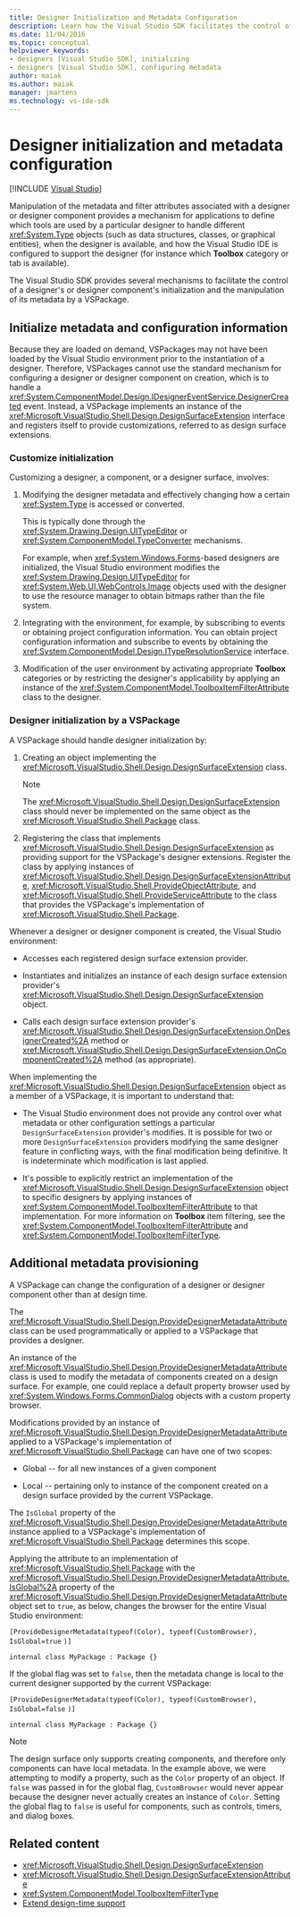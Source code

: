 ```yaml
---
title: Designer Initialization and Metadata Configuration
description: Learn how the Visual Studio SDK facilitates the control of a designer's or designer component's initialization and its metadata by a VSPackage.
ms.date: 11/04/2016
ms.topic: conceptual
helpviewer_keywords:
- designers [Visual Studio SDK], initializing
- designers [Visual Studio SDK], configuring metadata
author: maiak
ms.author: maiak
manager: jmartens
ms.technology: vs-ide-sdk
---
```

# Designer initialization and metadata configuration

 [!INCLUDE [Visual Studio](~/includes/applies-to-version/vs-windows-only.md)]

Manipulation of the metadata and filter attributes associated with a designer or designer component provides a mechanism for applications to define which tools are used by a particular designer to handle different <xref:System.Type> objects (such as data structures, classes, or graphical entities), when the designer is available, and how the Visual Studio IDE is configured to support the designer (for instance which **Toolbox** category or tab is available).

The Visual Studio SDK provides several mechanisms to facilitate the control of a designer's or designer component's initialization and the manipulation of its metadata by a VSPackage.

## Initialize metadata and configuration information
 Because they are loaded on demand, VSPackages may not have been loaded by the Visual Studio environment prior to the instantiation of a designer. Therefore, VSPackages cannot use the standard mechanism for configuring a designer or designer component on creation, which is to handle a <xref:System.ComponentModel.Design.IDesignerEventService.DesignerCreated> event. Instead, a VSPackage implements an instance of the <xref:Microsoft.VisualStudio.Shell.Design.DesignSurfaceExtension> interface and  registers itself to provide customizations, referred to as design surface extensions.

### Customize initialization

Customizing a designer, a component, or a designer surface, involves:

1. Modifying the designer metadata and effectively changing how a certain <xref:System.Type> is accessed or converted.

    This is typically done through the <xref:System.Drawing.Design.UITypeEditor> or <xref:System.ComponentModel.TypeConverter> mechanisms.

    For example, when <xref:System.Windows.Forms>-based designers are initialized, the Visual Studio environment modifies the <xref:System.Drawing.Design.UITypeEditor> for <xref:System.Web.UI.WebControls.Image> objects used with the designer to use the resource manager to obtain bitmaps rather than the file system.

2. Integrating with the environment, for example, by subscribing to events or obtaining project configuration information. You can obtain project configuration information and subscribe to events by obtaining the <xref:System.ComponentModel.Design.ITypeResolutionService> interface.

3. Modification of the user environment by activating appropriate **Toolbox** categories or by restricting the designer's applicability by applying an instance of the <xref:System.ComponentModel.ToolboxItemFilterAttribute> class to the designer.

### Designer initialization by a VSPackage

A VSPackage should handle designer initialization by:

1. Creating an object implementing the <xref:Microsoft.VisualStudio.Shell.Design.DesignSurfaceExtension> class.

   > [!NOTE]
   > The <xref:Microsoft.VisualStudio.Shell.Design.DesignSurfaceExtension> class should never be implemented on the same object as the <xref:Microsoft.VisualStudio.Shell.Package> class.

2. Registering the class that implements <xref:Microsoft.VisualStudio.Shell.Design.DesignSurfaceExtension> as providing support for the VSPackage's designer extensions. Register the class by applying instances of  <xref:Microsoft.VisualStudio.Shell.Design.DesignSurfaceExtensionAttribute>, <xref:Microsoft.VisualStudio.Shell.ProvideObjectAttribute>, and <xref:Microsoft.VisualStudio.Shell.ProvideServiceAttribute> to the class that provides the VSPackage's implementation of <xref:Microsoft.VisualStudio.Shell.Package>.

Whenever a designer or designer component is created, the Visual Studio environment:

- Accesses each registered design surface extension provider.

- Instantiates and initializes an instance of each design surface extension provider's <xref:Microsoft.VisualStudio.Shell.Design.DesignSurfaceExtension> object.

- Calls each design surface extension provider's <xref:Microsoft.VisualStudio.Shell.Design.DesignSurfaceExtension.OnDesignerCreated%2A> method or <xref:Microsoft.VisualStudio.Shell.Design.DesignSurfaceExtension.OnComponentCreated%2A> method (as appropriate).

When implementing the <xref:Microsoft.VisualStudio.Shell.Design.DesignSurfaceExtension> object as a member of a VSPackage, it is important to understand that:

- The Visual Studio environment does not provide any control over what metadata or other configuration settings a particular `DesignSurfaceExtension` provider's modifies. It is possible for two or more `DesignSurfaceExtension` providers modifying the same designer feature in conflicting ways, with the final modification being definitive. It is indeterminate which modification is last applied.

- It's possible to explicitly restrict an implementation of the <xref:Microsoft.VisualStudio.Shell.Design.DesignSurfaceExtension> object to specific designers by applying instances of <xref:System.ComponentModel.ToolboxItemFilterAttribute> to that implementation. For more information on **Toolbox** item filtering, see the <xref:System.ComponentModel.ToolboxItemFilterAttribute> and <xref:System.ComponentModel.ToolboxItemFilterType>.

## Additional metadata provisioning

A VSPackage can change the configuration of a designer or designer component other than at design time.

The <xref:Microsoft.VisualStudio.Shell.Design.ProvideDesignerMetadataAttribute> class can be used programmatically or applied to a VSPackage that provides a designer.

An instance of the <xref:Microsoft.VisualStudio.Shell.Design.ProvideDesignerMetadataAttribute> class is used to modify the metadata of components created on a design surface. For example, one could replace a default property browser used by <xref:System.Windows.Forms.CommonDialog> objects with a custom property browser.

Modifications provided by an instance of <xref:Microsoft.VisualStudio.Shell.Design.ProvideDesignerMetadataAttribute> applied to a VSPackage's implementation of <xref:Microsoft.VisualStudio.Shell.Package> can have one of two scopes:

- Global -- for all new instances of a given component

- Local -- pertaining only to instance of the component created on a design surface provided by the current VSPackage.

The `IsGlobal` property of the <xref:Microsoft.VisualStudio.Shell.Design.ProvideDesignerMetadataAttribute> instance applied to a VSPackage's implementation of <xref:Microsoft.VisualStudio.Shell.Package> determines this scope.

Applying the attribute to an implementation of <xref:Microsoft.VisualStudio.Shell.Package> with the <xref:Microsoft.VisualStudio.Shell.Design.ProvideDesignerMetadataAttribute.IsGlobal%2A> property of the <xref:Microsoft.VisualStudio.Shell.Design.ProvideDesignerMetadataAttribute> object set to `true`, as below, changes the browser for the entire Visual Studio environment:

`[ProvideDesignerMetadata(typeof(Color), typeof(CustomBrowser),`   `IsGlobal=true`  `)]`

`internal class MyPackage : Package {}`

If the global flag was set to `false`, then the metadata change is local to the current designer supported by the current VSPackage:

`[ProvideDesignerMetadata(typeof(Color), typeof(CustomBrowser),`   `IsGlobal=false`  `)]`

`internal class MyPackage : Package {}`

> [!NOTE]
> The design surface only supports creating components, and therefore only components can have local metadata. In the example above, we were attempting to modify a property, such as the `Color` property of an object. If `false` was passed in for the global flag, `CustomBrowser` would never appear because the designer never actually creates an instance of `Color`. Setting the global flag to `false` is useful for components, such as controls, timers, and dialog boxes.

## Related content

- <xref:Microsoft.VisualStudio.Shell.Design.DesignSurfaceExtension>
- <xref:Microsoft.VisualStudio.Shell.Design.DesignSurfaceExtensionAttribute>
- <xref:System.ComponentModel.ToolboxItemFilterType>
- [Extend design-time support](/previous-versions/37899azc(v=vs.140))